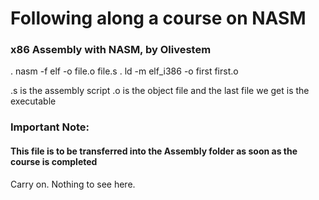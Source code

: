 # Following along a course on NASM

### x86 Assembly with NASM, by Olivestem

. nasm -f elf -o file.o file.s
. ld -m elf_i386 -o first first.o

.s is the assembly script
.o is the object file
and the last file we get is the executable

### Important Note:
#### This file is to be transferred into the Assembly folder as soon as the course is completed

Carry on. Nothing to see here.
